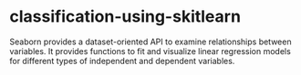 # classification-using-skitlearn
Seaborn provides a dataset-oriented API to examine relationships between variables.  It provides functions to fit and visualize linear regression models for different types of independent and dependent variables.
